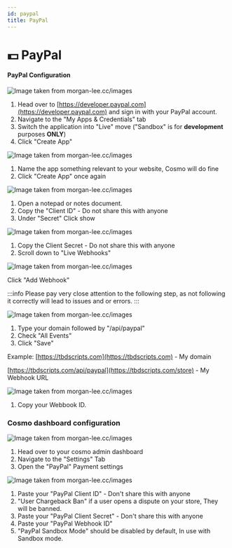 ```yaml
---
id: paypal
title: PayPal
---
```


# 💵 PayPal

#### PayPal Configuration

![Image taken from morgan-lee.cc/images](https://cdn.morgan-lee.cc/storage/6v5rn)

1. Head over to [https://developer.paypal.com](https://developer.paypal.com) and sign in with your PayPal account.
2. Navigate to the "My Apps & Credentials" tab
3. Switch the application into "Live" move ("Sandbox" is for **development** purposes **ONLY**)
4. Click "Create App"

![Image taken from morgan-lee.cc/images](https://cdn.morgan-lee.cc/storage/6x3rq)

1. Name the app something relevant to your website, Cosmo will do fine
2. Click "Create App" once again

![Image taken from morgan-lee.cc/images](https://cdn.morgan-lee.cc/storage/6zkp8)

1. Open a notepad or notes document.
2. Copy the "Client ID" - Do not share this with anyone
3. Under "Secret" Click show

![Image taken from morgan-lee.cc/images](https://cdn.morgan-lee.cc/storage/70te3)

1. Copy the Client Secret - Do not share this with anyone
2. Scroll down to "Live Webhooks"

![Image taken from morgan-lee.cc/images](https://cdn.morgan-lee.cc/storage/72dao)

Click "Add Webhook"


:::info
Please pay very close attention to the following step, as not following it correctly will lead to issues and or errors.
:::

![Image taken from morgan-lee.cc/images](https://cdn.morgan-lee.cc/storage/74qnk)

1. Type your domain followed by "/api/paypal"
2. Check "All Events"
3. Click "Save"

Example: [https://tbdscripts.com](https://tbdscripts.com) - My domain

[https://tbdscripts.com/api/paypal](https://tbdscripts.com/store) - My Webhook URL



![Image taken from morgan-lee.cc/images](https://cdn.morgan-lee.cc/storage/75g1d)

1. Copy your Webbook ID.



### Cosmo dashboard configuration

![Image taken from morgan-lee.cc/images](https://cdn.morgan-lee.cc/storage/7qfbl)

1. Head over to your cosmo admin dashboard
2. Navigate to the "Settings" Tab&#x20;
3. Open the "PayPal" Payment settings



![Image taken from morgan-lee.cc/images](https://cdn.morgan-lee.cc/storage/7spoc)



1. Paste your "PayPal Client ID" - Don't share this with anyone
2. "User Chargeback Ban" if a user opens a dispute on your store, They will be banned.
3. Paste your "PayPal Client Secret" - Don't share this with anyone
4. Paste your "PayPal Webhook ID"
5. "PayPal Sandbox Mode" should be disabled by default, In use with Sandbox mode.
